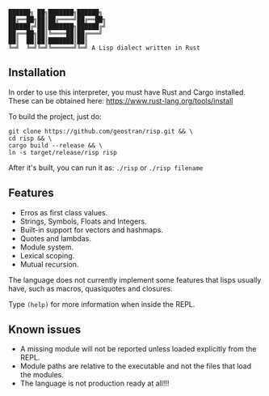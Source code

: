 ```
██████╗ ██╗███████╗██████╗
██╔══██╗██║██╔════╝██╔══██╗
██████╔╝██║███████╗██████╔╝
██╔══██╗██║╚════██║██╔═══╝
██║  ██║██║███████║██║
╚═╝  ╚═╝╚═╝╚══════╝╚═╝ A Lisp dialect written in Rust
```
## Installation
In order to use this interpreter, you must have Rust and Cargo installed. These can be obtained here: https://www.rust-lang.org/tools/install

To build the project, just do:
```
git clone https://github.com/geostran/risp.git && \
cd risp && \
cargo build --release && \
ln -s target/release/risp risp
```

After it's built, you can run it as:
`./risp` or `./risp filename`
## Features
- Erros as first class values.
- Strings, Symbols, Floats and Integers.
- Built-in support for vectors and hashmaps.
- Quotes and lambdas.
- Module system.
- Lexical scoping.
- Mutual recursion.

The language does not currently implement some features that lisps usually have, such as macros, quasiquotes and closures.

Type `(help)` for more information when inside the REPL.

## Known issues
- A missing module will not be reported unless loaded explicitly from the REPL.
- Module paths are relative to the executable and not the files that load the modules.
- The language is not production ready at all!!!

